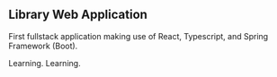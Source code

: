 ## Library Web Application

First fullstack application making use of React, Typescript, and Spring Framework (Boot).  
  
Learning.  Learning.